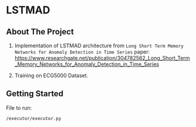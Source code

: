 # LSTMAD

## About The Project

1) Implementation of LSTMAD architecture from `Long Short Term Memory Networks for Anomaly Detection in Time Series` paper:
            https://www.researchgate.net/publication/304782562_Long_Short_Term_Memory_Networks_for_Anomaly_Detection_in_Time_Series

2) Training on ECG5000 Dataset.

## Getting Started

File to run:

    /executor/executor.py 


